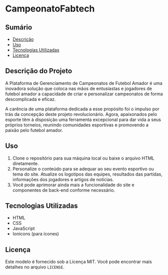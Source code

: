 # CampeonatoFabtech

<h2>Sumário</h2>
<ul>
    <li><a href="#descricao">Descrição</a></li>
    <li><a href="#uso">Uso</a></li>
    <li><a href="#tecnologias-utilizadas">Tecnologias Utilizadas</a></li>
    <li><a href="#licenca">Licença</a></li>
</ul>

<h2 id="descricao">Descrição do Projeto</h2>
<p>A Plataforma de Gerenciamento de Campeonatos de Futebol Amador é uma inovadora solução que coloca nas mãos de entusiastas e jogadores de futebol amador a capacidade de criar e personalizar campeonatos de forma descomplicada e eficaz.</p>
<p>A carência de uma plataforma dedicada a esse propósito foi o impulso por trás da concepção deste projeto revolucionário. Agora, apaixonados pelo esporte têm à disposição uma ferramenta excepcional para dar vida a seus próprios torneios, reunindo comunidades esportivas e promovendo a paixão pelo futebol amador.</p>

<h2 id="uso">Uso</h2>
<ol>
    <li>Clone o repositório para sua máquina local ou baixe o arquivo HTML diretamente.</li>
    <li>Personalize o conteúdo para se adequar ao seu evento esportivo ou tema do site. Atualize os logotipos das equipes, resultados das partidas, informações dos jogadores e artigos de notícias.</li>
    <li>Você pode aprimorar ainda mais a funcionalidade do site e componentes de back-end conforme necessário.</li>
</ol>

<h2 id="tecnologias-utilizadas">Tecnologias Utilizadas</h2>
<ul>
    <li>HTML</li>
    <li>CSS</li>
    <li>JavaScript</li>
    <li>Ionicons (para ícones)</li>
</ul>

<h2 id="licenca">Licença</h2>
<p>Este modelo é fornecido sob a Licença MIT. Você pode encontrar mais detalhes no arquivo <code>LICENSE</code>.</p>
